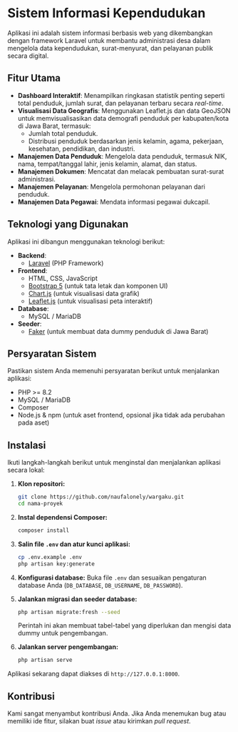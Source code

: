 # Sistem Informasi Kependudukan

Aplikasi ini adalah sistem informasi berbasis web yang dikembangkan dengan framework Laravel untuk membantu administrasi desa dalam mengelola data kependudukan, surat-menyurat, dan pelayanan publik secara digital.

## Fitur Utama

-   **Dashboard Interaktif**: Menampilkan ringkasan statistik penting seperti total penduduk, jumlah surat, dan pelayanan terbaru secara _real-time_.
-   **Visualisasi Data Geografis**: Menggunakan Leaflet.js dan data GeoJSON untuk memvisualisasikan data demografi penduduk per kabupaten/kota di Jawa Barat, termasuk:
    -   Jumlah total penduduk.
    -   Distribusi penduduk berdasarkan jenis kelamin, agama, pekerjaan, kesehatan, pendidikan, dan industri.
-   **Manajemen Data Penduduk**: Mengelola data penduduk, termasuk NIK, nama, tempat/tanggal lahir, jenis kelamin, alamat, dan status.
-   **Manajemen Dokumen**: Mencatat dan melacak pembuatan surat-surat administrasi.
-   **Manajemen Pelayanan**: Mengelola permohonan pelayanan dari penduduk.
-   **Manajemen Data Pegawai**: Mendata informasi pegawai dukcapil.

## Teknologi yang Digunakan

Aplikasi ini dibangun menggunakan teknologi berikut:

-   **Backend**:
    -   [Laravel](https://laravel.com/) (PHP Framework)
-   **Frontend**:
    -   HTML, CSS, JavaScript
    -   [Bootstrap 5](https://getbootstrap.com/) (untuk tata letak dan komponen UI)
    -   [Chart.js](https://www.chartjs.org/) (untuk visualisasi data grafik)
    -   [Leaflet.js](https://leafletjs.com/) (untuk visualisasi peta interaktif)
-   **Database**:
    -   MySQL / MariaDB
-   **Seeder**:
    -   [Faker](https://fakerphp.github.io/) (untuk membuat data dummy penduduk di Jawa Barat)

## Persyaratan Sistem

Pastikan sistem Anda memenuhi persyaratan berikut untuk menjalankan aplikasi:

-   PHP >= 8.2
-   MySQL / MariaDB
-   Composer
-   Node.js & npm (untuk aset frontend, opsional jika tidak ada perubahan pada aset)

## Instalasi

Ikuti langkah-langkah berikut untuk menginstal dan menjalankan aplikasi secara lokal:

1.  **Klon repositori:**

    ```bash
    git clone https://github.com/naufalonely/wargaku.git
    cd nama-proyek
    ```

2.  **Instal dependensi Composer:**

    ```bash
    composer install
    ```

3.  **Salin file `.env` dan atur kunci aplikasi:**

    ```bash
    cp .env.example .env
    php artisan key:generate
    ```

4.  **Konfigurasi database:**
    Buka file `.env` dan sesuaikan pengaturan database Anda (`DB_DATABASE`, `DB_USERNAME`, `DB_PASSWORD`).

5.  **Jalankan migrasi dan seeder database:**

    ```bash
    php artisan migrate:fresh --seed
    ```

    Perintah ini akan membuat tabel-tabel yang diperlukan dan mengisi data dummy untuk pengembangan.

6.  **Jalankan server pengembangan:**
    ```bash
    php artisan serve
    ```

Aplikasi sekarang dapat diakses di `http://127.0.0.1:8000`.

## Kontribusi

Kami sangat menyambut kontribusi Anda. Jika Anda menemukan bug atau memiliki ide fitur, silakan buat _issue_ atau kirimkan _pull request_.
